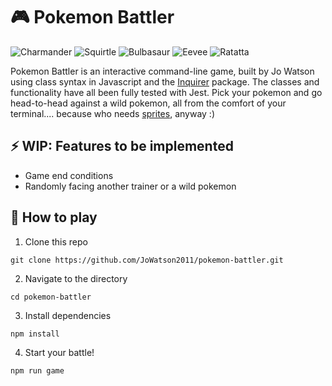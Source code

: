 # 🎮 Pokemon Battler
![Charmander](https://img.pokemondb.net/sprites/x-y/normal/charmander.png) ![Squirtle](https://img.pokemondb.net/sprites/x-y/normal/squirtle.png) ![Bulbasaur](https://img.pokemondb.net/sprites/x-y/normal/bulbasaur.png) ![Eevee](https://img.pokemondb.net/sprites/x-y/normal/eevee.png) ![Ratatta](https://img.pokemondb.net/sprites/x-y/normal/rattata-f.png)

Pokemon Battler is an interactive command-line game, built by Jo Watson using class syntax in Javascript and the [Inquirer](https://www.npmjs.com/package/inquirer) package. The classes and functionality have all been fully tested with Jest. Pick your pokemon and go head-to-head against a wild pokemon, all from the comfort of your terminal.... because who needs [sprites](https://pokemondb.net/sprites), anyway :)

## ⚡️ WIP: Features to be implemented
- Game end conditions
- Randomly facing another trainer or a wild pokemon

## 🎲 How to play

1. Clone this repo
```
git clone https://github.com/JoWatson2011/pokemon-battler.git
```
2. Navigate to the directory
```
cd pokemon-battler
```
3. Install dependencies
```
npm install
```
4. Start your battle!
```
npm run game
```
